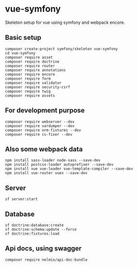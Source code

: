 # vue-symfony

Skeleton setup for vue using symfony and webpack encore.

## Basic setup

```
composer create-project symfony/skeleton vue-symfony
cd vue-symfony
composer require asset
composer require doctrine
composer require router
composer require annotations
composer require encore
composer require form
composer require validator
composer require security-csrf
composer require twig
composer require assets
```

## For development purpose

```
composer require webserver --dev
composer require vardumper --dev
composer require orm-fixtures --dev
composer require cs-fixer --dev
```

## Also some webpack data

```
npm install sass-loader node-sass --save-dev
npm install postcss-loader autoprefixer --save-dev
npm install vue vue-loader vue-template-compiler --save-dev
npm install vue-router vuex --save-dev
```

## Server

```
sf server:start
```

## Database

```
sf doctrine:database:create
sf doctrine:schema:update --force
sf doctrine:fixtures:load
```

## Api docs, using swagger

```
composer require nelmio/api-doc-bundle
```
